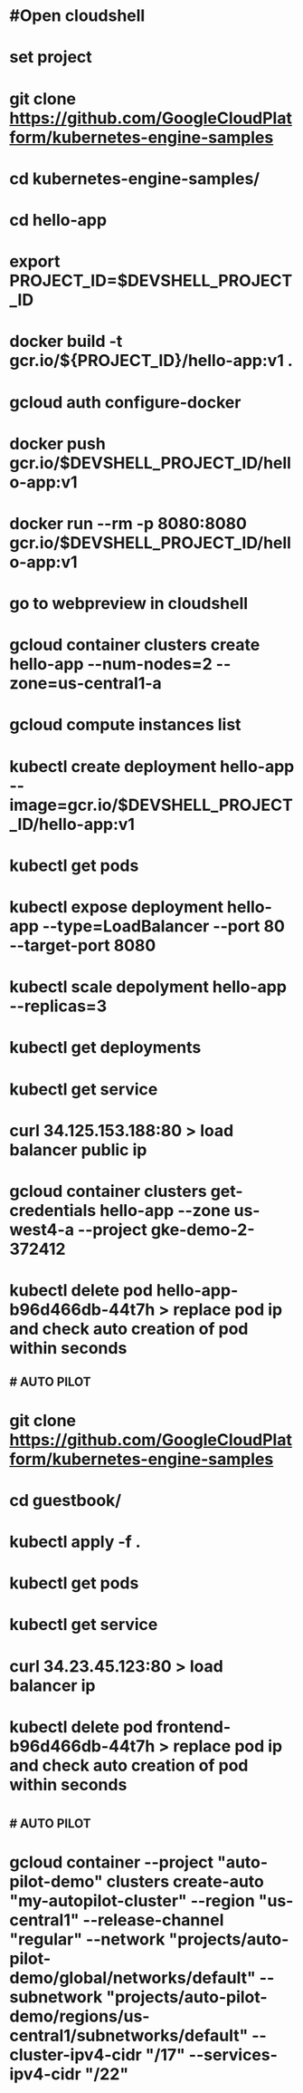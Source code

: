 # #Open cloudshell
# set project
# git clone https://github.com/GoogleCloudPlatform/kubernetes-engine-samples
# cd kubernetes-engine-samples/
# cd hello-app
# export PROJECT_ID=$DEVSHELL_PROJECT_ID
# docker build -t gcr.io/${PROJECT_ID}/hello-app:v1 .
# gcloud auth configure-docker
# docker push gcr.io/$DEVSHELL_PROJECT_ID/hello-app:v1
# docker run --rm -p 8080:8080 gcr.io/$DEVSHELL_PROJECT_ID/hello-app:v1
# go to webpreview in cloudshell
# gcloud container clusters create hello-app --num-nodes=2 --zone=us-central1-a
# gcloud compute instances list
# kubectl create deployment hello-app  --image=gcr.io/$DEVSHELL_PROJECT_ID/hello-app:v1
# kubectl get pods
# kubectl expose deployment hello-app --type=LoadBalancer --port 80 --target-port 8080
# kubectl scale depolyment hello-app --replicas=3
# kubectl get deployments
# kubectl get service
# curl 34.125.153.188:80   > load balancer public ip
# gcloud container clusters get-credentials hello-app --zone us-west4-a --project gke-demo-2-372412
# kubectl delete pod hello-app-b96d466db-44t7h  > replace pod ip and check auto creation of pod within seconds


## # AUTO PILOT

# git clone https://github.com/GoogleCloudPlatform/kubernetes-engine-samples
# cd guestbook/
# kubectl apply -f .
# kubectl get pods
# kubectl get service
# curl 34.23.45.123:80    > load balancer ip
# kubectl delete pod frontend-b96d466db-44t7h  > replace pod ip and check auto creation of pod within seconds
# 

## # AUTO PILOT

# gcloud container --project "auto-pilot-demo" clusters create-auto "my-autopilot-cluster" --region "us-central1" --release-channel "regular" --network "projects/auto-pilot-demo/global/networks/default" --subnetwork "projects/auto-pilot-demo/regions/us-central1/subnetworks/default" --cluster-ipv4-cidr "/17" --services-ipv4-cidr "/22"

## 
